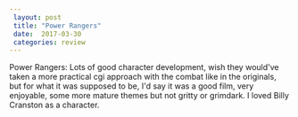 ```yaml
---
 layout: post
 title: "Power Rangers"
 date:  2017-03-30
 categories: review 
---
```



Power Rangers: Lots of good character development, wish they would've taken a more practical cgi approach with the combat like in the originals, but for what it was supposed to be, I'd say it was a good film, very enjoyable, some more mature themes but not gritty or grimdark. I loved Billy Cranston as a character.